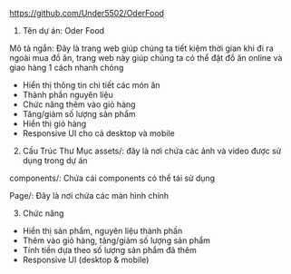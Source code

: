 https://github.com/Under5502/OderFood

1. Tên dự án: Oder Food

Mô tả ngắn: Đây là trang web giúp chúng ta tiết kiệm thời gian khi đi ra ngoài mua đồ ăn, trang web này giúp chúng ta có thể đặt đồ ăn online và giao hàng 1 cách nhanh chóng

- Hiển thị thông tin chi tiết các món ăn
- Thành phần nguyên liệu
- Chức năng thêm vào giỏ hàng
- Tăng/giảm số lượng sản phẩm
- Hiển thị giỏ hàng
- Responsive UI cho cả desktop và mobile

2. Cấu Trúc Thư Mục
   assets/: đây là nơi chứa các ảnh và video được sử dụng trong dự án

components/: Chứa cái components có thể tái sử dụng

Page/: Đây là nơi chứa các màn hình chính

3. Chức năng

- Hiển thị sản phẩm, nguyên liệu thành phần
- Thêm vào giỏ hàng, tăng/giảm số lượng sản phẩm
- Tính tiền dựa theo số lượng sản phẩm đã thêm
- Responsive UI (desktop & mobile)
